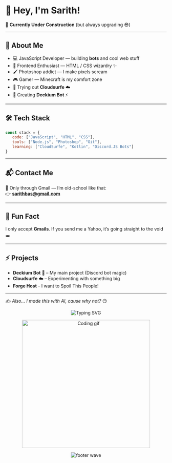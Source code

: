 # 👋 Hey, I'm Sarith!  

🚧 **Currently Under Construction** (but always upgrading 😎)  

---

## 🚀 About Me
- 💻 JavaScript Developer — building **bots** and cool web stuff  
- 🎨 Frontend Enthusiast — HTML / CSS wizardry ✨  
- 🖌 Photoshop addict — I make pixels scream  
- 🎮 Gamer — Minecraft is my comfort zone  
- 📡 Trying out **Cloudsurfe** ☁️  
- 🤖 Creating **Deckium Bot** ⚡  

---

## 🛠 Tech Stack

```js
const stack = {
   code: ["JavaScript", "HTML", "CSS"],
   tools: ["Node.js", "Photoshop", "Git"],
   learning: ["CloudSurfe", "Kotlin", "Discord.JS Bots"]
}
```

---

## 📬 Contact Me

💌 Only through Gmail — I’m old-school like that:  
👉 **sarithbas@gmail.com**

---

## 🌟 Fun Fact  
I only accept **Gmails**. If you send me a Yahoo, it’s going straight to the void 🕳️  

---

## ⚡ Projects
- **Deckium Bot** 🤖 – My main project (Discord bot magic)  
- **Cloudsurfe** ☁️ – Experimenting with something big
- **Forge Host** - I want to Spoil This People!

---

✍️ *Also… I made this with AI, cause why not?* 😏
<p align="center">
  <img src="https://readme-typing-svg.herokuapp.com?font=Fira+Code&size=22&pause=1000&color=00F7FF&center=true&vCenter=true&width=600&lines=Thanks+for+visiting!+🔥;Always+learning+new+things...;Building+Deckium+Bot+🤖;Exploring+Cloudsurfe+☁️" alt="Typing SVG" />
</p>
<p align="center">
  <img src="https://media.giphy.com/media/qgQUggAC3Pfv687qPC/giphy.gif" width="400" alt="Coding gif" />
</p>

<p align="center">
  <img src="https://capsule-render.vercel.app/api?type=waving&color=0:00F7FF,100:ff00ff&height=120&section=footer" alt="footer wave"/>
</p>

